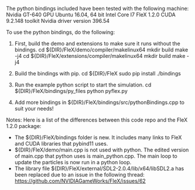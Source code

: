 The python bindings included have been tested with the following machine:
Nvidia GT-640 GPU
Ubuntu 16.04, 64 bit
Intel Core I7
FleX 1.2.0
CUDA 9.2.148 toolkit
Nvidia driver version 396.54


To use the python bindings, do the following:
1. First, build the demo and extensions to make sure it runs without the bindings.
cd ${DIR}/FleX/demo/compiler/makelinux64
mkdir build
make -j4
cd ${DIR}/FleX/extensions/compiler/makelinux64
mkdir build
make -j4

2. Build the bindings with pip.
cd ${DIR}/FleX
sudo pip install ./bindings

3. Run the example python script to start the simulation.
cd ${DIR}/FleX/bindings/py_files
python pyflex.py

4. Add more bindings in ${DIR}/FleX/bindings/src/pythonBindings.cpp to suit your needs!

Notes: Here is a list of the differences between this code repo and the FleX 1.2.0 package:
- The ${DIR}/FleX/bindings folder is new. It includes many links to FleX and CUDA libraries that pybind11 uses.
- ${DIR}/FleX/demo/main.cpp is not used with python. The edited version of main.cpp that python uses is main_python.cpp. The main loop to update the particles is now run in a python loop.
- The library file ${DIR}/FleX/external/SDL2-2.0.4/lib/x64/libSDL2.a has been replaced due to an issue in the following thread: https://github.com/NVIDIAGameWorks/FleX/issues/62

 
